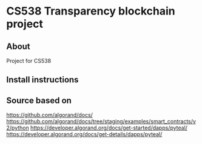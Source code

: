 # CS538 Transparency blockchain project

## About
Project for CS538

## Install instructions


## Source based on
https://github.com/algorand/docs/
https://github.com/algorand/docs/tree/staging/examples/smart_contracts/v2/python
https://developer.algorand.org/docs/get-started/dapps/pyteal/
https://developer.algorand.org/docs/get-details/dapps/pyteal/
